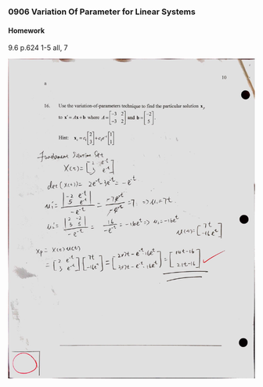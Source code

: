 ### 0906 Variation Of Parameter for Linear Systems

#### Homework
9.6 p.624 1-5 all, 7

![Graph](../assets/variation_of_parameter_vde.JPG)
